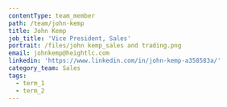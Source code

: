 ```yaml
---
contentType: team_member
path: /team/john-kemp
title: John Kemp
job_title: 'Vice President, Sales'
portrait: /files/john kemp_sales and trading.png
email: johnkemp@heightlc.com
linkedin: 'https://www.linkedin.com/in/john-kemp-a358583a/'
category_team: Sales
tags:
  - term_1
  - term_2
---
```


